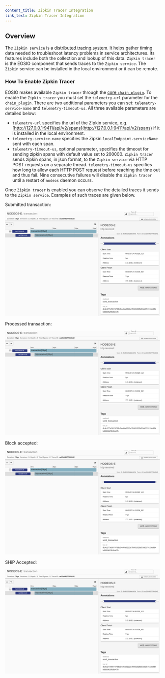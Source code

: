 ```yaml
---
content_title: Zipkin Tracer Integration
link_text: Zipkin Tracer Integration
---
```


## Overview

The `Zipkin service` is a [distributed tracing system](https://zipkin.io/). It helps gather timing data needed to troubleshoot latency problems in service architectures. Its features include both the collection and lookup of this data. `Zipkin tracer` is the EOSIO component that sends traces to the `Zipkin service`. The `Zipkin` service can be installed in the local environment or it can be remote.

### How To Enable Zipkin Tracer

EOSIO makes available `Zipkin tracer` through the [core `chain_plugin`](../../plugins/chain_plugin/index/?query=chain%20plugin&page=1#gatsby-focus-wrapper). To enable the `Zipkin tracer` you must set the `telemetry-url` parameter for the `chain_plugin`. There are two additional parameters you can set: `telemetry-service-name` and `telemetry-timeout-us`. All three available parameters are detailed below:

* `telemetry-url` specifies the url of the Zipkin service, e.g. [http://127.0.0.1:9411/api/v2/spans](http://127.0.0.1:9411/api/v2/spans) if it is installed in the local environment.
* `telemetry-service-name` specifies the Zipkin `localEndpoint.serviceName` sent with each span.
* `telemetry-timeout-us`, optional parameter, specifies the timeout for sending zipkin spans with default value set to 200000. `Zipkin tracer` sends zipkin spans, in json format, to the `Zipkin service` via HTTP POST requests on a separate thread. `telemetry-timeout-us` specifies how long to allow each HTTP POST request before reaching the time out and thus fail. Nine consecutive failures will disable the `Zipkin tracer` until a restart of `nodeos` daemon occurs.

Once `Zipkin tracer` is enabled you can observe the detailed traces it sends to the `Zipkin service`. Examples of such traces are given below.

Submitted transaction:

![Submitted transaction](submitted_transaction.png)

Processed transaction:

![Processed transaction](processed_transaction.png)

Block accepted:

![Block accepted](block_accepted.png)

SHiP Accepted:

![SHiP Accepted](ship_accepted.png)
